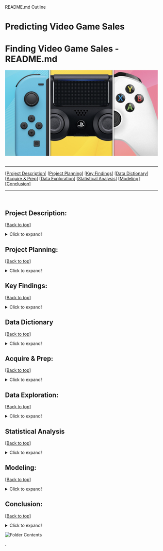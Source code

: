 README.md Outline

# Predicting Video Game Sales

# <a name="top"></a>Finding Video Game Sales - README.md
![Video Games](https://github.com/CaitlynCarney/Video_Game_Sales/blob/master/Workbooks/photos/Screen%20Shot%202021-04-08%20at%2012.58.36%20PM.png?raw=true)
​
***
[[Project Description](#project_description)]
[[Project Planning](#planning)]
[[Key Findings](#findings)]
[[Data Dictionary](#dictionary)]
[[Acquire & Prep](#acquire_and_prep)]
[[Data Exploration](#explore)]
[[Statistical Analysis](#stats)]
[[Modeling](#model)]
[[Conclusion](#conclusion)]
___
​
​
## <a name="project_description"></a>Project Description:
[[Back to top](#top)]

<details>
  <summary>Click to expand!</summary>

### Description
- ???

### Goals
- ???

### Where did you get the data?
- ???

</details>
    
    
## <a name="planning"></a>Project Planning: 
[[Back to top](#top)]
<details>
  <summary>Click to expand!</summary>

### Projet Outline:
    
- Acquisiton of data ....
- Prepare and clean data with python - Jupyter Labs
- Explore data
    - What are the features?
    - Null values
        - Are the fixable or should they just be deleted
    - Categorical or continuous values
    - Make graphs that show 
        - At least 2
- Run statistical analysis
    - At least 2
- Modeling
    - Make multiple models
    - Pick best model
    - Test Data
    - Conclude results
        
### Hypothesis
- ???

### Target variable
- ???

</details>

    
## <a name="findings"></a>Key Findings:
[[Back to top](#top)]

<details>
  <summary>Click to expand!</summary>

### Explore:
- I learned:
    - ???

### Stats
- Stat Test: 
    - which test:
        - reject of accept null
- Stats test:
    - which test:
        - reject of accept null
- Stats test:
    - which test:
        - reject of accept null

### Modeling:
- Baseline:
- Models Made:
- Best Model:
- Model testing:
- Performance:

***

    
</details>

## <a name="dictionary"></a>Data Dictionary  
[[Back to top](#top)]

<details>
  <summary>Click to expand!</summary>

### Data Used
    
| Attribute | Definition | Data Type |
| ----- | ----- | ----- |
| Rank  |  Ranking of overall sales | astype |     
| Name  |  The games name | astype |     
| Platform  |   Platform of the games release (i.e. PC,PS4, etc.) | astype | 
| Year  | Year of the game's release | astype |   
| Genre  |  Genre of the game | astype |   
| Publisher  |  Publisher of the game | astype |  
| NA_Sales  |  Sales in North America (in millions) | astype |  
| EU_Sales  |  Sales in Europe (in millions) | astype |  
| JP_Sales  |  Sales in Japan (in millions) | astype |  
| Other_Sales  |  Sales in the rest of the world (in millions) | astype |  
| Global_Sales  |  Total worldwide sales. | astype | 
    
\*  Indicates the target feature in this Zillow data.

***
</details>

## <a name="acquire_and_prep"></a>Acquire & Prep:
[[Back to top](#top)]

<details>
  <summary>Click to expand!</summary>

### Acquire Data:
- ???

### Prepare Data
- To clean the data I had to:
    - ?
- From here I :
    - Split the data into train, validate, and test
    - Split train, validate, and test into X and y
    - Scaled the data

***
​
</details>



## <a name="explore"></a>Data Exploration:
[[Back to top](#top)]

<details>
  <summary>Click to expand!</summary>
    
- wrangle.py 

### Findings:
- ???
​
### Function1 used:
- Outcome of the use of the function 
​
### Function2 used:
- Outcome of the use of the function 
​
***
​
</details>    

## <a name="stats"></a>Statistical Analysis
[[Back to top](#top)]
<details>
  <summary>Click to expand!</summary>


### Stats Test 1:
- What is the test?
    - ???
- Why use this test?
    - ???
- What is being compared?
    - ???

#### Hypothesis:
- The null hypothesis (H<sub>0</sub>) is...
    - "___"
- The alternate hypothesis (H<sub>1</sub>) is ...
    - "___"


#### Confidence level and alpha value:
- I established a 95% confidence level
- alpha = 1 - confidence, therefore alpha is 0.05

#### Results:
- Reject the null
- move forward with Alternative Hypothesis 

- Summary:
    - F score of:
        - ???
    - P vlaue of:
        - ???

### Stats Test 2: 
- What is the test?
    - ???
- Why use this test?
    - ???
- What is being compared?
    - ???

#### Hypothesis:
- The null hypothesis (H<sub>0</sub>) is...
    - "___"
- The alternate hypothesis (H<sub>1</sub>) is ...
    - "___"


#### Confidence level and alpha value:
- I established a 95% confidence level
- alpha = 1 - confidence, therefore alpha is 0.05

#### Results:
- Reject the null
- move forward with Alternative Hypothesis 

- Summary:
    - F score of:
        - ???
    - P vlaue of:
        - ???

***
​
    
</details>    

## <a name="model"></a>Modeling:
[[Back to top](#top)]
<details>
  <summary>Click to expand!</summary>

Summary of modeling choices...

### Baseline
        
### Models and R<sup>2</sup> Values:
- Will run the following models:
    - ???

- Other indicators of model performance
    - R<sup>2</sup> Baseline Value
        - ?
    - R<sup>2</sup> OLS Value 
        - ?



### RMSE using Mean
    
Train/In-Sample:  ?
    
Validate/Out-of-Sample: ? 
    

### RMSE using Median
Train/In-Sample:  ?
Validate/Out-of-Sample:  ?

### Model
    
Training/In-Sample:  ?
    
Validation/Out-of-Sample:  ?
    

### Model
    
Training/In-Sample:  0.012348907010552293 
    
Validation/Out-of-Sample:  0.011532822479710627
    

### Eetc:

## Selecting the Best Model:

- ??? 

### Use Table below as a template for all Modeling results for easy comparison:

| Model | Training/In Sample RMSE | Validation/Out of Sample RMSE | R<sup>2</sup> Value |
| ---- | ----| ---- | ---- |
| Baseline Mean | in sample  | out sample | r square |
| Baseline Median | in sample  | out sample | r square |
| model |  in sample  | out sample | r square |
| model |  in sample  | out sample | r square |
| model |  in sample  | out sample | r square |
| model |  in sample  | out sample | r square |
| model |  in sample  | out sample | r square |

- Why did I choose this model?
    - ???

## Testing the Model

- Model Testing Results
     - ???


***

</details>  

## <a name="conclusion"></a>Conclusion:
[[Back to top](#top)]
<details>
  <summary>Click to expand!</summary>

Initial Findings:

In the end:

We found that:

With further time: 

Recommend:


</details>  

![Folder Contents](https://github.com/Zillow-Project/zillow_project_2021/blob/main/Caitlyn/photos/ScreenShot2021-04-06at12.52.26PM.png?raw=true)


>>>>>>>>>>>>>>>
.

